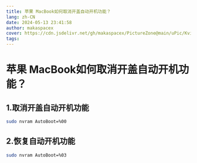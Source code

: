 ```yaml
---
title: 苹果 MacBook如何取消开盖自动开机功能？
lang: zh-CN
date: 2024-05-13 23:41:58
author: makaspacex
cover: https://cdn.jsdelivr.net/gh/makaspacex/PictureZone@main/uPic/Kvihfm.png
tags:
---
```


# 苹果 MacBook如何取消开盖自动开机功能？

## 1.取消开盖自动开机功能
```bash
sudo nvram AutoBoot=%00
```

## 2.恢复自动开机功能
```bash
sudo nvram AutoBoot=%03
```
